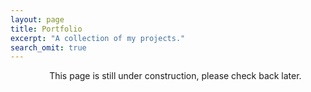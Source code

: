 ```yaml
---
layout: page
title: Portfolio
excerpt: "A collection of my projects."
search_omit: true
---
```


<ul align="center">
This page is still under construction, please check back later.
</ul>
